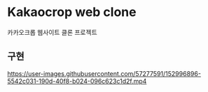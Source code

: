 # Kakaocrop web clone 

카카오크롭 웹사이트 클론 프로젝트

## 구현
https://user-images.githubusercontent.com/57277591/152996896-5542c031-190d-40f8-b024-096c623c1d2f.mp4

